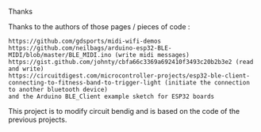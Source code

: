 Thanks

Thanks to the authors of those pages / pieces of code :

	https://github.com/gdsports/midi-wifi-demos
    https://github.com/neilbags/arduino-esp32-BLE-MIDI/blob/master/BLE_MIDI.ino (write midi messages)
    https://gist.github.com/johnty/cbfa66c3369a692410f3493c20b2b3e2 (read and write)
    https://circuitdigest.com/microcontroller-projects/esp32-ble-client-connecting-to-fitness-band-to-trigger-light (initiate the connection to another bluetooth device)
    and the Arduino BLE_Client example sketch for ESP32 boards


This project is to modify circuit bendig and is based on the code of the previous projects.
